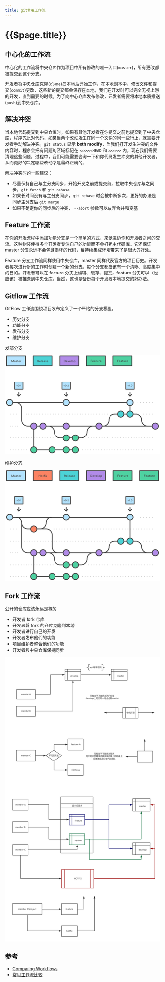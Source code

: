 ```yaml
---
title: git常用工作流
---
```


# {{$page.title}}

## 中心化的工作流

中心化的工作流将中央仓库作为项目中所有修改的唯一入口(`master`)，所有更改都被提交到这个分支。

开发者将中央仓库克隆(`clone`)岛本地后开始工作，在本地副本中，修改文件和提交(`commit`)更改，这些新的提交都会保存在本地，我们在开发时可以完全无视上游的开发，直到需要的时候。为了向中心仓库发布修改，开发者需要将本地本质推送(`push`)到中央仓库。

## 解决冲突

当本地代码提交到中央仓库时，如果有其他开发者在你提交之前也提交到了中央仓库，程序先比对代码，如果当两个改动发生在同一个文件的同一些行上，就需要开发者手动解决冲突。`git status` 显示 **both modify**，当我们打开发生冲突的文件内容时，程序会把有问题的区域标记在 `<<<<<<HEAD` 和 `>>>>>>` 内，现在我们需要清理这些问题，过程中，我们可能需要咨询一下和你代码发生冲突的其他开发者，从而更好的决定哪些改动才是最终正确的。

解决冲突时的一些建议：
+ 尽量保持自己与主分支同步，开始开发之前或提交前，拉取中央仓库与之同步。`git fetch` 和 `git rebase`
+ 如果长时间没有与主分支同步，`git rebase` 时会被中断多次，更好的办法是同步主分支后 `git merge`
+ 如果不确定你的同步后的冲突， `--abort` 参数可以放弃合并和变基

## Feature 工作流

在你的开发流程中添加功能分支是一个简单的方式，来促进协作和开发者之间的交流。这种封装使得多个开发者专注自己的功能而不会打扰主代码库。它还保证 master 分支永远不会包含损坏的代码，给持续集成环境带来了是很大的好处。

Feature 分支工作流同样使用中央仓库，master 同样代表官方的项目历史。开发者每次进行新的工作时创建一个新的分支。每个分支都应该有一个清晰、高度集中的目的。开发者可以在 feature 分支上编辑、缓存、提交，feature 分支可以（也应该）被推送到中央仓库，当然，这也是备份每个开发者本地提交的好办法。

## Gitflow 工作流

GitFlow 工作流围绕项目发布定义了一个严格的分支模型。

+ 历史分支
+ 功能分支
+ 发布分支
+ 维护分支

发部分支

![发布分支](./release-branch.svg)

维护分支

![维护分支](./hotfix-branch.svg)

## Fork 工作流

公开的仓库应该永远是裸的

+ 开发者 fork 仓库
+ 开发者将 fork 的仓库克隆到本地
+ 开发者进行自己的开发
+ 开发者发布他们的功能
+ 项目维护者整合他们的功能
+ 开发者和中央仓库保持同步

![分支问题](./git-flow.png)

## 参考

+ [Comparing Workflows](https://www.atlassian.com/git/tutorials/comparing-workflows)
+ [常见工作流比较](https://github.com/geeeeeeeeek/git-recipes/wiki/3.5-%E5%B8%B8%E8%A7%81%E5%B7%A5%E4%BD%9C%E6%B5%81%E6%AF%94%E8%BE%83)
